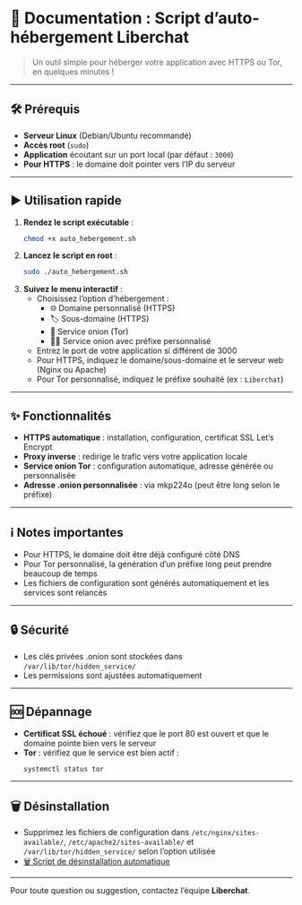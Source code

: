 # 🚀 Documentation : Script d’auto-hébergement Liberchat

> Un outil simple pour héberger votre application avec HTTPS ou Tor, en quelques minutes !

---

## 🛠️ Prérequis
- **Serveur Linux** (Debian/Ubuntu recommandé)
- **Accès root** (`sudo`)
- **Application** écoutant sur un port local (par défaut : `3000`)
- **Pour HTTPS** : le domaine doit pointer vers l’IP du serveur

---

## ▶️ Utilisation rapide
1. **Rendez le script exécutable** :
   ```bash
   chmod +x auto_hebergement.sh
   ```
2. **Lancez le script en root** :
   ```bash
   sudo ./auto_hebergement.sh
   ```
3. **Suivez le menu interactif** :
   - Choisissez l’option d’hébergement :
     - 🌐 Domaine personnalisé (HTTPS)
     - 🏷️ Sous-domaine (HTTPS)
     - 🧅 Service onion (Tor)
     - 🧅✨ Service onion avec préfixe personnalisé
   - Entrez le port de votre application si différent de 3000
   - Pour HTTPS, indiquez le domaine/sous-domaine et le serveur web (Nginx ou Apache)
   - Pour Tor personnalisé, indiquez le préfixe souhaité (ex : `Liberchat`)

---

## ✨ Fonctionnalités
- **HTTPS automatique** : installation, configuration, certificat SSL Let’s Encrypt
- **Proxy inverse** : redirige le trafic vers votre application locale
- **Service onion Tor** : configuration automatique, adresse générée ou personnalisée
- **Adresse .onion personnalisée** : via mkp224o (peut être long selon le préfixe)

---

## ℹ️ Notes importantes
- Pour HTTPS, le domaine doit être déjà configuré côté DNS
- Pour Tor personnalisé, la génération d’un préfixe long peut prendre beaucoup de temps
- Les fichiers de configuration sont générés automatiquement et les services sont relancés

---

## 🔒 Sécurité
- Les clés privées .onion sont stockées dans `/var/lib/tor/hidden_service/`
- Les permissions sont ajustées automatiquement

---

## 🆘 Dépannage
- **Certificat SSL échoué** : vérifiez que le port 80 est ouvert et que le domaine pointe bien vers le serveur
- **Tor** : vérifiez que le service est bien actif :
  ```bash
  systemctl status tor
  ```

---

## 🗑️ Désinstallation
- Supprimez les fichiers de configuration dans `/etc/nginx/sites-available/`, `/etc/apache2/sites-available/` et `/var/lib/tor/hidden_service/` selon l’option utilisée
- [🗑️ Script de désinstallation automatique](auto_degrage.md)

---

Pour toute question ou suggestion, contactez l’équipe **Liberchat**.
